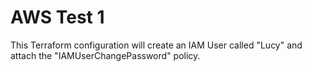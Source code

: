# AWS Test 1

This Terraform configuration will create an IAM User called "Lucy" and attach the "IAMUserChangePassword" policy.